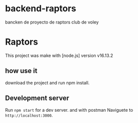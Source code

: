 # backend-raptors
bancken de proyecto de raptors club de voley

# Raptors

This project was make  with [node.js] version v16.13.2
## how use it

download the project and  run npm install.


## Development server

Run `npm start` for a dev server. and with postman  Naviguete to `http://localhost:3000`.
 
